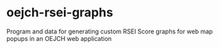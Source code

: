 # oejch-rsei-graphs
Program and data for generating custom RSEI Score graphs for web map popups in an OEJCH web application
